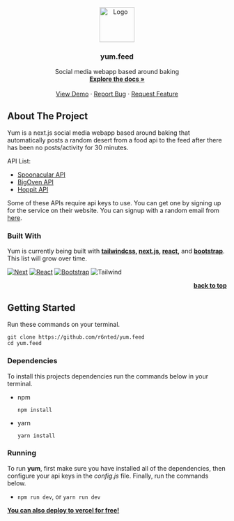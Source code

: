 
<div align="center">
  <a href="https://github.com/othneildrew/Best-README-Template">
    <img src="https://emojipedia-us.s3.dualstack.us-west-1.amazonaws.com/thumbs/120/apple/325/face-savoring-food_1f60b.png" alt="Logo" width="80" height="80">
  </a>

  <h3 align="center">yum.feed</h3>

  <p align="center">
   Social media webapp based around baking
    <br />
    <a href="https://github.com/othneildrew/Best-README-Template"><strong>Explore the docs »</strong></a>
    <br />
    <br />
    <a href="https://github.com/othneildrew/Best-README-Template">View Demo</a>
    ·
    <a href="https://github.com/othneildrew/Best-README-Template/issues">Report Bug</a>
    ·
    <a href="https://github.com/othneildrew/Best-README-Template/issues">Request Feature</a>
  </p>
</div>


## About The Project

Yum is a next.js social media webapp based around baking that automatically posts a random desert from a food api to the feed after there has been no posts/activity for 30 minutes.

API List:
* [Spoonacular API](https://english.api.rakuten.net/spoonacular/api/recipe-food-nutrition)
* [BigOven API](https://english.api.rakuten.net/volodimir.kudriachenko/api/BigOven)
* [Hoppit API](https://english.api.rakuten.net/hoppitapi/api/hoppit-restaurant-guide)

Some of these APIs require api keys to use. You can get one by signing up for the service on their website. You can signup with a random email from [here](https://temp-mail.org/en/).

### Built With

Yum is currently being built with **[tailwindcss](https://tailwindcss.com), [next.js](https://nextjs.org), [react](https://reactjs.org),** and **[bootstrap](https://getboostrap.com)**. This list will grow over time.

[![Next][Next.js]][Next-url] [![React][React.js]][React-url] [![Bootstrap][Bootstrap.com]][Bootstrap-url] ![Tailwind]

<p align="right"><strong><a href="#top">back to top</a></strong></p>



<!-- GETTING STARTED -->
## Getting Started

Run these commands on your terminal.
```git
git clone https://github.com/r6nted/yum.feed
cd yum.feed
```

### Dependencies
To install this projects dependencies run the commands below in your terminal.

* npm 
  ```
  npm install
  ```
* yarn
  ```
  yarn install
  ```

### Running

To run **yum**, first make sure you have installed all of the dependencies, then configure your api keys in the _config.js_ file. Finally, run the commands below.
*  ```npm run dev```, or `yarn run dev`

[**You can also deploy to vercel for __free__!**](https://vercel.com/)


<!-- MARKDOWN LINKS & IMAGES -->
<!-- https://www.markdownguide.org/basic-syntax/#reference-style-links -->
[contributors-shield]: https://img.shields.io/github/contributors/othneildrew/Best-README-Template.svg?style=for-the-badge
[contributors-url]: https://github.com/othneildrew/Best-README-Template/graphs/contributors
[forks-shield]: https://img.shields.io/github/forks/othneildrew/Best-README-Template.svg?style=for-the-badge
[forks-url]: https://github.com/othneildrew/Best-README-Template/network/members
[stars-shield]: https://img.shields.io/github/stars/othneildrew/Best-README-Template.svg?style=for-the-badge
[stars-url]: https://github.com/othneildrew/Best-README-Template/stargazers
[issues-shield]: https://img.shields.io/github/issues/othneildrew/Best-README-Template.svg?style=for-the-badge
[issues-url]: https://github.com/othneildrew/Best-README-Template/issues
[license-shield]: https://img.shields.io/github/license/othneildrew/Best-README-Template.svg?style=for-the-badge
[license-url]: https://github.com/othneildrew/Best-README-Template/blob/master/LICENSE.txt
[linkedin-shield]: https://img.shields.io/badge/-LinkedIn-black.svg?style=for-the-badge&logo=linkedin&colorB=555
[linkedin-url]: https://linkedin.com/in/othneildrew
[product-screenshot]: images/screenshot.png
[Next.js]: https://img.shields.io/badge/next.js-000000?style=for-the-badge&logo=nextdotjs&logoColor=white
[Next-url]: https://nextjs.org/
[React.js]: https://img.shields.io/badge/React-20232A?style=for-the-badge&logo=react&logoColor=61DAFB
[React-url]: https://reactjs.org/
[Vue.js]: https://img.shields.io/badge/Vue.js-35495E?style=for-the-badge&logo=vuedotjs&logoColor=4FC08D
[Vue-url]: https://vuejs.org/
[Angular.io]: https://img.shields.io/badge/Angular-DD0031?style=for-the-badge&logo=angular&logoColor=white
[Angular-url]: https://angular.io/
[Svelte.dev]: https://img.shields.io/badge/Svelte-4A4A55?style=for-the-badge&logo=svelte&logoColor=FF3E00
[Svelte-url]: https://svelte.dev/
[Laravel.com]: https://img.shields.io/badge/Laravel-FF2D20?style=for-the-badge&logo=laravel&logoColor=white
[Laravel-url]: https://laravel.com
[Bootstrap.com]: https://img.shields.io/badge/Bootstrap-563D7C?style=for-the-badge&logo=bootstrap&logoColor=white
[Bootstrap-url]: https://getbootstrap.com
[JQuery.com]: https://img.shields.io/badge/jQuery-0769AD?style=for-the-badge&logo=jquery&logoColor=white
[JQuery-url]: https://jquery.com
[Tailwind]: https://img.shields.io/badge/-Tailwindcss-red?color=161d2d&style=for-the-badge&logo=tailwindcss
